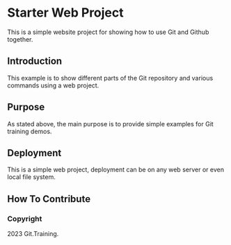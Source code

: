 # Starter Web Project

This is a simple website project for 
showing how to use Git and Github together.

## Introduction

This example is to show different parts
of the Git repository and various commands
using a web project.

## Purpose

As stated above, the main purpose is to
provide simple examples for Git training
demos. 


## Deployment 

This is a simple web project, deployment 
can be on any web server or even local
file system.

## How To Contribute

### Copyright

2023 Git.Training.
